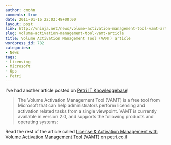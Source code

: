 ```yaml
---
author: cmohn
comments: true
date: 2011-01-16 22:03:48+00:00
layout: post
link: http://vninja.net/news/volume-activation-management-tool-vamt-article/
slug: volume-activation-management-tool-vamt-article
title: Volume Activation Management Tool (VAMT) article
wordpress_id: 782
categories:
- News
tags:
- Licensing
- Microsoft
- Ops
- Petri
---
```


I've had another article posted on [Petri IT Knowledgebase](http://petri.co.il)!


<blockquote>
The Volume Activation Management Tool (VAMT)  is a free tool from Microsoft that can help administrators perform licensing and activation related tasks from a single viewpoint. VAMT is currently available in version 2.0, and supports the following products and operating systems:
</blockquote>



Read the rest of the article called [License & Activation Management with Volume Activation Management Tool (VAMT](http://www.petri.co.il/volume-activation-management-tool.htm)) on petri.co.il
